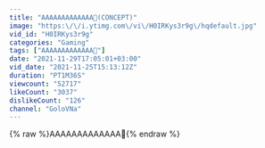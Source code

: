 ```yaml
---
title: "AAAAAAAAAAAAA🎁(CONCEPT)"
image: "https:\/\/i.ytimg.com\/vi\/H0IRKys3r9g\/hqdefault.jpg"
vid_id: "H0IRKys3r9g"
categories: "Gaming"
tags: ["AAAAAAAAAAAAA🎁"]
date: "2021-11-29T17:05:01+03:00"
vid_date: "2021-11-25T15:13:12Z"
duration: "PT1M36S"
viewcount: "52717"
likeCount: "3037"
dislikeCount: "126"
channel: "GoloVNa"
---
```

{% raw %}AAAAAAAAAAAAA🎁{% endraw %}
